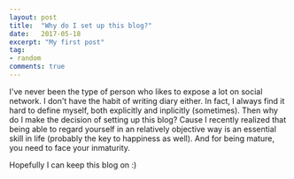 ```yaml
---
layout: post
title:  "Why do I set up this blog?"
date:   2017-05-18
excerpt: "My first post"
tag:
- random
comments: true
---
```


I've never been the type of person who likes to expose a lot on social network. I don't have the habit of writing diary either. In fact, I always find it hard to define myself, both explicitly and inplicitly (sometimes). Then why do I make the decision of setting up this blog? Cause I recently realized that being able to regard yourself in an relatively objective way is an essential skill in life (probably the key to happiness as well). And for being mature, you need to face your inmaturity. 

Hopefully I can keep this blog on :)
